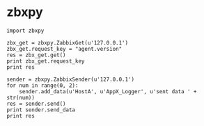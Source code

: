 zbxpy
=====
    import zbxpy
    
    zbx_get = zbxpy.ZabbixGet(u'127.0.0.1')
    zbx_get.request_key = "agent.version"
    res = zbx_get.get()
    print zbx_get.request_key
    print res
    
    sender = zbxpy.ZabbixSender(u'127.0.0.1')
    for num in range(0, 2):
        sender.add_data(u'HostA', u'AppX_Logger', u'sent data ' + str(num))
    res = sender.send()
    print sender.send_data
    print res

